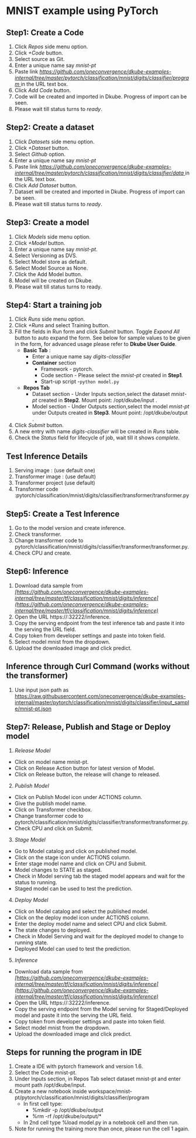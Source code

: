 # MNIST example using PyTorch
## Step1: Create a Code
 1. Click *Repos* side menu option.
 2. Click *+Code* button.
 3. Select source as Git.
 4. Enter a unique name say *mnist-pt*
 5. Paste link *[https://github.com/oneconvergence/dkube-examples-internal/tree/master/pytorch/classification/mnist/digits/classifier/program 
 ](https://github.com/oneconvergence/dkube-examples-internal/tree/master/pytorch/classification/mnist/digits/classifier/program)* in the URL text box.
 6. Click *Add Code* button.
 7. Code will be created and imported in Dkube. Progress of import can be seen.
 8. Please wait till status turns to *ready*.

## Step2: Create a dataset
 1. Click *Datasets* side menu option.
 2. Click *+Dataset* button.
 3. Select *Github* option.
 4. Enter a unique name say *mnist-pt*
 5. Paste link *[https://github.com/oneconvergence/dkube-examples-internal/tree/master/pytorch/classification/mnist/digits/classifier/data
 ](https://github.com/oneconvergence/dkube-examples-internal/tree/master/pytorch/classification/mnist/digits/classifier/data)* in the URL text box.
 6. Click *Add Dataset* button.
 7. Dataset will be created and imported in Dkube. Progress of import can be seen.
 8. Please wait till status turns to *ready*.

## Step3: Create a model
 1. Click *Models* side menu option.
 2. Click *+Model* button.
 3. Enter a unique name say *mnist-pt*.
 4. Select Versioning as DVS. 
 5. Select Model store as default.
 6. Select Model Source as None.
 7. Click the Add Model button.
 8. Model will be created on Dkube.
 9. Please wait till status turns to ready.


## Step4: Start a training job
 1. Click *Runs* side menu option.
 2. Click *+Runs* and select Training button.
 3. Fill the fields in Run form and click *Submit* button. Toggle *Expand All* button to auto expand the form. See below for sample values to be given in the form, for advanced usage please refer to **Dkube User Guide**.
    - **Basic Tab** :
	  - Enter a unique name say *digits-classifier*
 	  - **Container** section
		- Framework - pytorch.
		- Code section - Please select the *mnist-pt* created in **Step1**.
		- Start-up script -`python model.py`
    - **Repos Tab**
	    - Dataset section - Under Inputs section,select the dataset *mnist-pt* created in **Step2**. Mount point: /opt/dkube/input .
	    - Model section   - Under Outputs section,select the model *mnist-pt* under Outputs created in **Step3**. Mount point: /opt/dkube/output .
4. Click *Submit* button.
5. A new entry with name *digits-classifier* will be created in *Runs* table.
6. Check the *Status* field for lifecycle of job, wait till it shows *complete*.

## Test Inference Details
1. Serving image : (use default one)
2. Transformer image : (use default)
3. Transformer project (use default)
4. Transformer code :pytorch/classification/mnist/digits/classifier/transformer/transformer.py 

## Step5: Create a Test Inference
1. Go to the model version and create inference.
2. Check transformer.
3. Change transformer code to pytorch/classification/mnist/digits/classifier/transformer/transformer.py.
4. Check CPU and create.

## Step6: Inference
1. Download data sample from *[https://github.com/oneconvergence/dkube-examples-internal/tree/master/tf/classification/mnist/digits/inference](https://github.com/oneconvergence/dkube-examples-internal/tree/master/tf/classification/mnist/digits/inference)*
2. Open the URL https://<set-up-IP>:32222/inference.
3. Copy the serving endpoint from the test inference tab and paste it into the serving the URL field.
4. Copy token from developer settings and paste into token field.
5. Select model mnist from the dropdown.
6. Upload the downloaded image and click predict. 

## Inference through Curl Command (works without the transformer)
1. Use input json path as https://raw.githubusercontent.com/oneconvergence/dkube-examples-internal/master/pytorch/classification/mnist/digits/classifier/input_sample/mnist-pt.json 

## Step7: Release, Publish and Stage or Deploy model

1. *Release Model*
- Click on model name mnist-pt.
- Click on Release Action button for latest version of Model.
- Click on Release button, the release will change to released.
2. *Publish Model*
- Click on Publish Model icon under ACTIONS column.
- Give the publish model name.
- Click on Transformer checkbox.
- Change transformer code to pytorch/classification/mnist/digits/classifier/transformer/transformer.py.
- Check CPU and click on Submit.
3. *Stage Model*
- Go to Model catalog and click on published model.
- Click on the stage icon under ACTIONS column.
- Enter stage model name and click on CPU and Submit.
- Model changes to STATE as staged.
- Check in Model serving tab the staged model appears and wait for the status to running.
- Staged model can be used to test the prediction.
4. *Deploy Model*
- Click on Model catalog and select the published model.
- Click on the deploy model icon  under ACTIONS column.
- Enter the deploy model name and select CPU and click Submit.
- The state changes to deployed.
- Check in Model Serving and wait for the deployed model to change to running state.
- Deployed Model can used to test the prediction.
5. *Inference*
- Download data sample from *[https://github.com/oneconvergence/dkube-examples-internal/tree/master/tf/classification/mnist/digits/inference](https://github.com/oneconvergence/dkube-examples-internal/tree/master/tf/classification/mnist/digits/inference)*
- Open the URL https://<set-up-IP>:32222/inference.
- Copy the serving endpoint from the Model serving for Staged/Deployed model  and paste it into the serving the URL field.
- Copy token from developer settings and paste into token field.
- Select model mnist from the dropdown.
- Upload the downloaded image and click predict.

## Steps for running the program in IDE
1. Create a IDE with pytorch framework and version 1.6.
2. Select the Code mnist-pt.
3. Under Inputs section, in Repos Tab select dataset mnist-pt and enter mount path /opt/dkube/input.
4. Create a new notebook inside workspace/mnist-pt/pytorch/classification/mnist/digits/classifier/program
   - In first cell type:
     - %mkdir -p /opt/dkube/output
     - %rm -rf /opt/dkube/output/*
   - In 2nd cell type %load model.py in a notebook cell and then run.
5. Note for running the training more than once, please run the cell 1 again.
